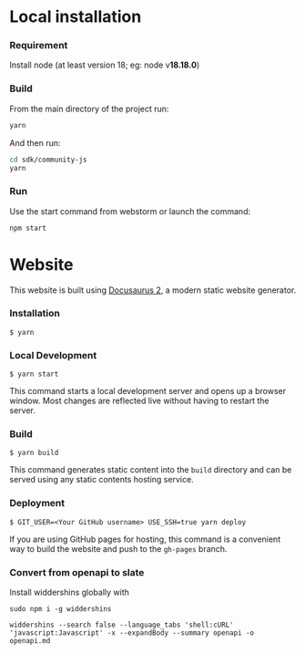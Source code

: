 # Local installation

### Requirement

Install node (at least version 18; eg: node v**18.18.0**)

### Build

From the main directory of the project run:

```bash
yarn
```

And then run:

```bash
cd sdk/community-js
yarn
```

### Run

Use the start command from webstorm or launch the command:

```bash
npm start
```

# Website

This website is built using [Docusaurus 2](https://docusaurus.io/), a modern static website generator.

### Installation

```
$ yarn
```

### Local Development

```
$ yarn start
```

This command starts a local development server and opens up a browser window. Most changes are reflected live without
having to restart the server.

### Build

```
$ yarn build
```

This command generates static content into the `build` directory and can be served using any static contents hosting
service.

### Deployment

```
$ GIT_USER=<Your GitHub username> USE_SSH=true yarn deploy
```

If you are using GitHub pages for hosting, this command is a convenient way to build the website and push to the
`gh-pages` branch.

### Convert from openapi to slate

Install widdershins globally with

```
sudo npm i -g widdershins
```

```
widdershins --search false --language_tabs 'shell:cURL' 'javascript:Javascript' -x --expandBody --summary openapi -o openapi.md
```